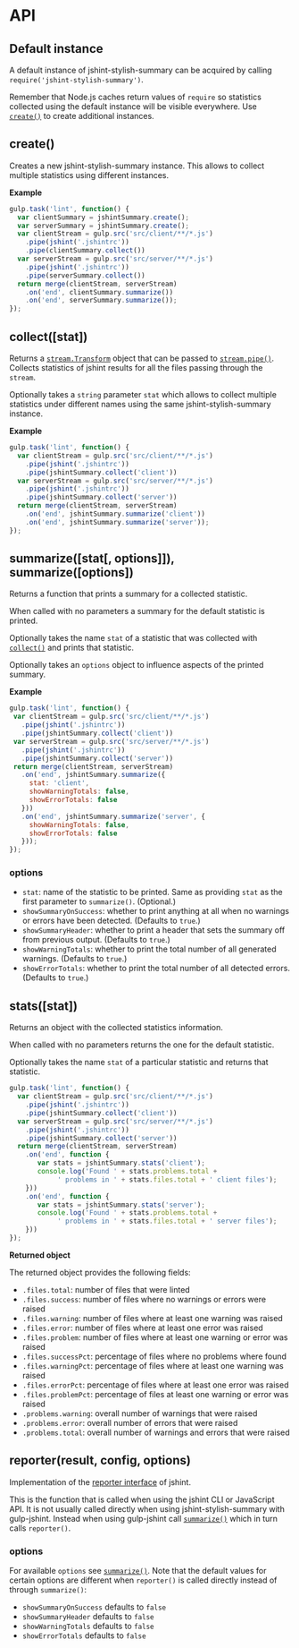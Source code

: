 # API

## Default instance

A default instance of jshint-stylish-summary can be acquired by calling `require('jshint-stylish-summary')`.

Remember that Node.js caches return values of `require` so statistics collected using the default instance will be visible everywhere. Use [`create()`](#create) to create additional instances.

## create()

Creates a new jshint-stylish-summary instance. This allows to collect multiple statistics using different instances.

**Example**

```js
gulp.task('lint', function() {
  var clientSummary = jshintSummary.create();
  var serverSummary = jshintSummary.create();
  var clientStream = gulp.src('src/client/**/*.js')
    .pipe(jshint('.jshintrc'))
    .pipe(clientSummary.collect())
  var serverStream = gulp.src('src/server/**/*.js')
    .pipe(jshint('.jshintrc'))
    .pipe(serverSummary.collect())
  return merge(clientStream, serverStream)
    .on('end', clientSummary.summarize())
    .on('end', serverSummary.summarize());
});
```

## collect([stat])

Returns a [`stream.Transform`](https://nodejs.org/api/stream.html#stream_class_stream_transform) object that can be passed to [`stream.pipe()`](https://nodejs.org/api/stream.html#stream_readable_pipe_destination_options). Collects statistics of jshint results for all the files passing through the `stream`.

Optionally takes a `string` parameter `stat` which allows to collect multiple statistics under different names using the same jshint-stylish-summary instance.

**Example**

```js
gulp.task('lint', function() {
  var clientStream = gulp.src('src/client/**/*.js')
    .pipe(jshint('.jshintrc'))
    .pipe(jshintSummary.collect('client'))
  var serverStream = gulp.src('src/server/**/*.js')
    .pipe(jshint('.jshintrc'))
    .pipe(jshintSummary.collect('server'))
  return merge(clientStream, serverStream)
    .on('end', jshintSummary.summarize('client'))
    .on('end', jshintSummary.summarize('server'));
});
```

## summarize([stat[, options]]), summarize([options])

Returns a function that prints a summary for a collected statistic.

When called with no parameters a summary for the default statistic is printed.

Optionally takes the name `stat` of a statistic that was collected with [`collect()`](#collectstat) and prints that statistic.

Optionally takes an `options` object to influence aspects of the printed summary.

**Example**

 ```js
gulp.task('lint', function() {
  var clientStream = gulp.src('src/client/**/*.js')
    .pipe(jshint('.jshintrc'))
    .pipe(jshintSummary.collect('client'))
  var serverStream = gulp.src('src/server/**/*.js')
    .pipe(jshint('.jshintrc'))
    .pipe(jshintSummary.collect('server'))
  return merge(clientStream, serverStream)
    .on('end', jshintSummary.summarize({
      stat: 'client',
      showWarningTotals: false,
      showErrorTotals: false
    }))
    .on('end', jshintSummary.summarize('server', {
      showWarningTotals: false,
      showErrorTotals: false
    }));
});
```

### options

- `stat`: name of the statistic to be printed. Same as providing `stat` as the first parameter to `summarize()`. (Optional.)
- `showSummaryOnSuccess`: whether to print anything at all when no warnings or errors have been detected. (Defaults to `true`.)
- `showSummaryHeader`: whether to print a header that sets the summary off from previous output. (Defaults to `true`.)
- `showWarningTotals`: whether to print the total number of all generated warnings. (Defaults to `true`.)
- `showErrorTotals`: whether to print the total number of all detected errors. (Defaults to `true`.)

## stats([stat])

Returns an object with the collected statistics information.

When called with no parameters returns the one for the default statistic.

Optionally takes the name `stat` of a particular statistic and returns that statistic.

```js
gulp.task('lint', function() {
  var clientStream = gulp.src('src/client/**/*.js')
    .pipe(jshint('.jshintrc'))
    .pipe(jshintSummary.collect('client'))
  var serverStream = gulp.src('src/server/**/*.js')
    .pipe(jshint('.jshintrc'))
    .pipe(jshintSummary.collect('server'))
  return merge(clientStream, serverStream)
    .on('end', function {
       var stats = jshintSummary.stats('client');
       console.log('Found ' + stats.problems.total +
            ' problems in ' + stats.files.total + ' client files');
    }))
    .on('end', function {
       var stats = jshintSummary.stats('server');
       console.log('Found ' + stats.problems.total +
            ' problems in ' + stats.files.total + ' server files');
    }))
});
```

**Returned object**

The returned object provides the following fields:

- `.files.total`: number of files that were linted
- `.files.success`: number of files where no warnings or errors were raised
- `.files.warning`: number of files where at least one warning was raised
- `.files.error`: number of files where at least one error was raised
- `.files.problem`: number of files where at least one warning or error was raised
- `.files.successPct`: percentage of files where no problems where found
- `.files.warningPct`: percentage of files where at least one warning was raised
- `.files.errorPct`: percentage of files where at least one error was raised
- `.files.problemPct`: percentage of files at least one warning or error was raised
- `.problems.warning`: overall number of warnings that were raised
- `.problems.error`: overall number of errors that were raised
- `.problems.total`: overall number of warnings and errors that were raised

## reporter(result, config, options)

Implementation of the [reporter interface](http://jshint.com/docs/reporters/) of jshint.

This is the function that is called when using the jshint CLI or JavaScript API. It is not usually called directly when using jshint-stylish-summary with gulp-jshint. Instead when using gulp-jshint call [`summarize()`](#summarizestat-options-summarizeoptions) which in turn calls `reporter()`.

### options

For available `options` see [`summarize()`](#summarizestat-options-summarizeoptions). Note that the default values for certain options are different when `reporter()` is called directly instead of through `summarize()`:

- `showSummaryOnSuccess` defaults to `false`
- `showSummaryHeader` defaults to `false`
- `showWarningTotals` defaults to `false`
- `showErrorTotals` defaults to `false`
